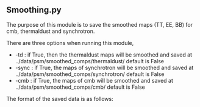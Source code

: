 ## Smoothing.py
The purpose of this module is to save the smoothed maps (TT, EE, BB) for
cmb, thermaldust and synchrotron.

There are three options when running this module,

* -td : if True, then the thermaldust maps will be smoothed and saved at ../data/psm/smoothed_comps/thermaldust/
      default is False
* -sync : if True, the maps of synchrotron will be smoothed and saved at ../data/psm/smoothed_comps/synchrotron/
      default is False
* -cmb  : if True, the maps of cmb will be smoothed and saved at ../data/psm/smoothed_comps/cmb/
      default is False

The format of the saved data is as follows:
